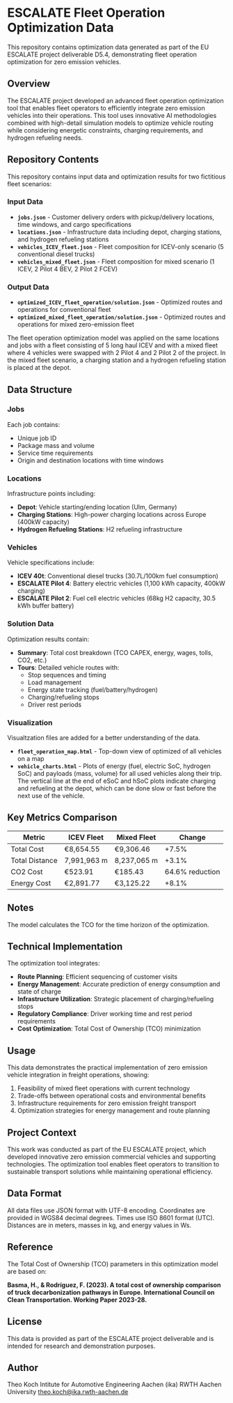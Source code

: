 # ESCALATE Fleet Operation Optimization Data

This repository contains optimization data generated as part of the EU ESCALATE project deliverable D5.4, demonstrating fleet operation optimization for zero emission vehicles.

## Overview

The ESCALATE project developed an advanced fleet operation optimization tool that enables fleet operators to efficiently integrate zero emission vehicles into their operations. This tool uses innovative AI methodologies combined with high-detail simulation models to optimize vehicle routing while considering energetic constraints, charging requirements, and hydrogen refueling needs.

## Repository Contents

This repository contains input data and optimization results for two fictitious fleet scenarios:

### Input Data
- **`jobs.json`** - Customer delivery orders with pickup/delivery locations, time windows, and cargo specifications
- **`locations.json`** - Infrastructure data including depot, charging stations, and hydrogen refueling stations
- **`vehicles_ICEV_fleet.json`** - Fleet composition for ICEV-only scenario (5 conventional diesel trucks)
- **`vehicles_mixed_fleet.json`** - Fleet composition for mixed scenario (1 ICEV, 2 Pilot 4 BEV, 2 Pilot 2 FCEV)

### Output Data
- **`optimized_ICEV_fleet_operation/solution.json`** - Optimized routes and operations for conventional fleet
- **`optimized_mixed_fleet_operation/solution.json`** - Optimized routes and operations for mixed zero-emission fleet

The fleet operation optimization model was applied on the same locations and jobs with a fleet consisting of 5 long haul ICEV and with a mixed fleet where 4 vehicles were swapped with 2 Pilot 4 and 2 Pilot 2 of the project. In the mixed fleet scenario, a charging station and a hydrogen refueling station is placed at the depot.

## Data Structure

### Jobs
Each job contains:
- Unique job ID
- Package mass and volume
- Service time requirements
- Origin and destination locations with time windows

### Locations
Infrastructure points including:
- **Depot**: Vehicle starting/ending location (Ulm, Germany)
- **Charging Stations**: High-power charging locations across Europe (400kW capacity)
- **Hydrogen Refueling Stations**: H2 refueling infrastructure

### Vehicles
Vehicle specifications include:
- **ICEV 40t**: Conventional diesel trucks (30.7L/100km fuel consumption)
- **ESCALATE Pilot 4**: Battery electric vehicles (1,100 kWh capacity, 400kW charging)
- **ESCALATE Pilot 2**: Fuel cell electric vehicles (68kg H2 capacity, 30.5 kWh buffer battery)

### Solution Data
Optimization results contain:
- **Summary**: Total cost breakdown (TCO CAPEX, energy, wages, tolls, CO2, etc.)
- **Tours**: Detailed vehicle routes with:
  - Stop sequences and timing
  - Load management
  - Energy state tracking (fuel/battery/hydrogen)
  - Charging/refueling stops
  - Driver rest periods


### Visualization
Visualtzation files are added for a better understanding of the data.
- **`fleet_operation_map.html`** - Top-down view of optimized of all vehicles on a map
- **`vehicle_charts.html`** - Plots of energy (fuel, electric SoC, hydrogen SoC) and payloads (mass, volume) for all used vehicles along their trip. The vertical line at the end of eSoC and hSoC plots indicate charging and refueling at the depot, which can be done slow or fast before the next use of the vehicle.

## Key Metrics Comparison

| Metric | ICEV Fleet | Mixed Fleet | Change |
|--------|------------|-------------|-------------|
| Total Cost | €8,654.55 | €9,306.46 | +7.5% |
| Total Distance | 7,991,963 m | 8,237,065 m | +3.1% |
| CO2 Cost | €523.91 | €185.43 | 64.6% reduction |
| Energy Cost | €2,891.77 | €3,125.22 | +8.1% |

## Notes

The model calculates the TCO for the time horizon of the optimization.

## Technical Implementation

The optimization tool integrates:
- **Route Planning**: Efficient sequencing of customer visits
- **Energy Management**: Accurate prediction of energy consumption and state of charge
- **Infrastructure Utilization**: Strategic placement of charging/refueling stops
- **Regulatory Compliance**: Driver working time and rest period requirements
- **Cost Optimization**: Total Cost of Ownership (TCO) minimization

## Usage

This data demonstrates the practical implementation of zero emission vehicle integration in freight operations, showing:
1. Feasibility of mixed fleet operations with current technology
2. Trade-offs between operational costs and environmental benefits
3. Infrastructure requirements for zero emission freight transport
4. Optimization strategies for energy management and route planning

## Project Context

This work was conducted as part of the EU ESCALATE project, which developed innovative zero emission commercial vehicles and supporting technologies. The optimization tool enables fleet operators to transition to sustainable transport solutions while maintaining operational efficiency.

## Data Format

All data files use JSON format with UTF-8 encoding. Coordinates are provided in WGS84 decimal degrees. Times use ISO 8601 format (UTC). Distances are in meters, masses in kg, and energy values in Ws.

## Reference

The Total Cost of Ownership (TCO) parameters in this optimization model are based on:

**Basma, H., & Rodríguez, F. (2023). A total cost of ownership comparison of truck decarbonization pathways in Europe. International Council on Clean Transportation. Working Paper 2023-28.**

## License

This data is provided as part of the ESCALATE project deliverable and is intended for research and demonstration purposes.

## Author

Theo Koch 
Intitute for Automotive Engineering Aachen (ika) 
RWTH Aachen University 
theo.koch@ika.rwth-aachen.de 